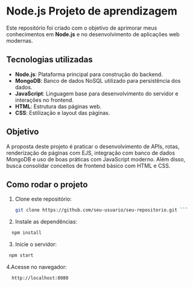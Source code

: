 # Node.js Projeto de aprendizagem

Este repositório foi criado com o objetivo de aprimorar meus conhecimentos em **Node.js** e no desenvolvimento de aplicações web modernas.

## Tecnologias utilizadas

- **Node.js**: Plataforma principal para construção do backend.
- **MongoDB**: Banco de dados NoSQL utilizado para persistência dos dados.
- **JavaScript**: Linguagem base para desenvolvimento do servidor e interações no frontend.
- **HTML**: Estrutura das páginas web.
- **CSS**: Estilização e layout das páginas.

## Objetivo

A proposta deste projeto é praticar o desenvolvimento de APIs, rotas, renderização de páginas com EJS, integração com banco de dados MongoDB e uso de boas práticas com JavaScript moderno. Além disso, busca consolidar conceitos de frontend básico com HTML e CSS.

## Como rodar o projeto

1. Clone este repositório:
   ```bash
   git clone https://github.com/seu-usuario/seu-repositorio.git ```
2. Instale as dependências:
  ```bash
    npm install
  ```
3. Inicie o servidor:
  ```bash
   npm start
```
4.Acesse no navegador:
  ```bash
    http://localhost:8080
